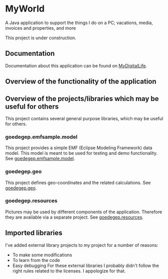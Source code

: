 # MyWorld
A Java application to support the things I do on a PC; vacations, media, invoices and properties, and more

This project is under construction.

## Documentation
Documentation about this application can be found on [MyDigitalLife](https://petersdigitallife.nl/).

## Overview of the functionality of the application

## Overview of the projects/libraries which may be useful for others
This project contains several general purpose libraries, which may be useful for others.

### goedegep.emfsample.model
This project provides a simple EMF (Eclipse Modeling Framework) data model. This model is meant to be used for testing and demo functionality. See [goedegep.emfsample.model](https://petersdigitallife.nl/goedegep-emfsample-mode/).

### goedegep.geo
This project defines geo-coordinates and the related calculations. See [goedegep.geo](https://petersdigitallife.nl/goedegep-geo/).

### goedegep.resources
Pictures may be used by different components of the application. Therefore they are available via a separate project. See [goedegep.resources](https://petersdigitallife.nl/goedegep-resources/).

## Imported libraries
I've added external library projects to my project for a number of reasons:
- To make some modifications
- To learn from the code
- Easy debugging
For these external libraries I probably didn't follow the right rules related to the licenses. I appologize for that.
